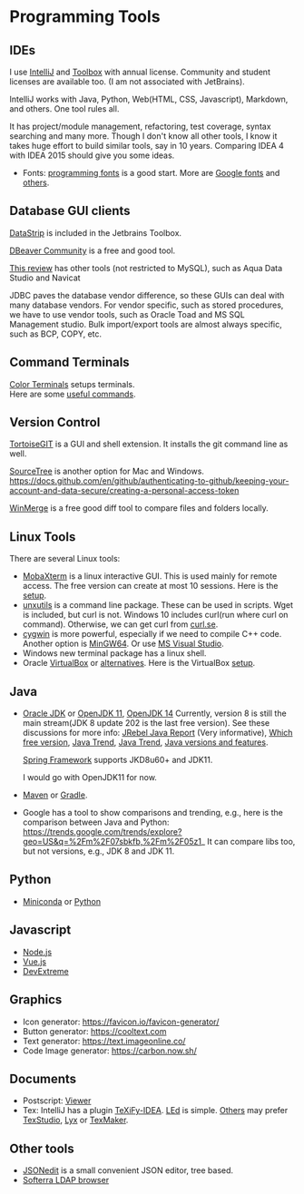 # Programming Tools

## IDEs
I use [IntelliJ](https://www.jetbrains.com/idea/) and [Toolbox](https://www.jetbrains.com/toolbox-app/)
with annual license. Community and student licenses are available too. 
(I am not associated with JetBrains).

IntelliJ works with Java, Python, Web(HTML, CSS, Javascript), Markdown, and 
others. One tool rules all. 

It has project/module management, refactoring, test coverage, syntax searching
and many more. Though I don't know all other tools, I know it takes huge
effort to build similar tools, say in 10 years. Comparing IDEA 4 with IDEA 2015
should give you some ideas.

- Fonts: [programming fonts](https://www.webfx.com/blog/web-design/free-programming-fonts/)
  is a good start. More are [Google fonts](https://fonts.google.com/) and 
  [others](https://medium.com/web-dev-beyond/best-free-programming-fonts-2020-f243a6b4749a).

## Database GUI clients
[DataStrip](https://www.jetbrains.com/datagrip/) is included in the 
Jetbrains Toolbox.  

[DBeaver Community](https://dbeaver.io/) is a free and good tool.  

[This review](https://codingsight.com/10-best-mysql-gui-tools/)
has other tools (not restricted to MySQL), such as Aqua Data Studio and Navicat
 
JDBC paves the database vendor difference, so these GUIs can deal with many 
database vendors. For vendor specific, such as stored procedures, we have to
use vendor tools, such as Oracle Toad and MS SQL Management studio. Bulk
import/export tools are almost always specific, such as BCP, COPY, etc.

## Command Terminals
[Color Terminals](colors/color_wheel.md) setups terminals.  
Here are some [useful commands](windows_cmd.md).

## Version Control
[TortoiseGIT](https://tortoisegit.org/download/) is a GUI and shell extension.
It installs the git command line as well.

[SourceTree](https://www.sourcetreeapp.com/) is another option for Mac and Windows.
https://docs.github.com/en/github/authenticating-to-github/keeping-your-account-and-data-secure/creating-a-personal-access-token


[WinMerge](https://winmerge.org) is a free good diff tool to compare files and 
folders locally.
 
## Linux Tools
There are several Linux tools:  
- [MobaXterm](https://mobaxterm.mobatek.net/) is a linux interactive GUI. 
  This is used mainly for remote access. The free version can create at most
  10 sessions. Here is the [setup](mobaxterm/mobaxterm.md).
- [unxutils](https://anaconda.org/binstar/unxutils/files) is a command line 
  package. These can be used in scripts. Wget is included, but curl is not.
  Windows 10 includes curl(run where curl on command). Otherwise, we can get 
  curl from [curl.se](https://curl.se/windows/).
- [cygwin](https://www.cygwin.com/) is more powerful, especially if we need to
  compile C++ code. Another option is [MinGW64](http://mingw-w64.org/doku.php).
  Or use [MS Visual Studio](vs_cmd.png).
- Windows new terminal package has a linux shell.  
- Oracle [VirtualBox](https://www.virtualbox.org/) or 
  [alternatives](https://beebom.com/best-virtualbox-alternatives/). 
  Here is the VirtualBox [setup](mobaxterm/mobaxterm.md).

## Java
- [Oracle JDK](https://www.oracle.com/java/technologies/javase-downloads.html)
  or [OpenJDK 11](https://jdk.java.net/java-se-ri/11), [OpenJDK 14](https://jdk.java.net/java-se-ri/14)
  Currently, version 8 is still the main stream(JDK 8 update 202 is the last 
  free version). See these discussions for more info:
  [JRebel Java Report](https://www.jrebel.com/blog/2020-java-technology-report) (Very informative),
  [Which free version](https://stackoverflow.com/questions/58250782/which-free-version-of-java-can-i-use-for-production-environments-and-or-commerci),
  [Java Trend](https://www.infoq.com/articles/java-jvm-trends-2020/),
  [Java Trend](https://www.alibabacloud.com/blog/status-quo-and-technology-trend-report-of-java_596778),
  [Java versions and features](https://www.marcobehler.com/guides/a-guide-to-java-versions-and-features).
  
  [Spring Framework](https://docs.spring.io/spring-framework/docs/current/reference/html/overview.html)
  supports JKD8u60+ and JDK11.
  
  I would go with OpenJDK11 for now.
  
- [Maven](https://maven.apache.org/) or [Gradle](https://gradle.org/). 
- Google has a tool to show comparisons and trending, e.g., here is the 
  comparison between Java and Python:
  https://trends.google.com/trends/explore?geo=US&q=%2Fm%2F07sbkfb,%2Fm%2F05z1_
  It can compare libs too, but not versions, e.g., JDK 8 and JDK 11.

## Python
-  [Miniconda](https://docs.conda.io/en/latest/miniconda.html) or 
   [Python](https://www.python.org/downloads/)

## Javascript
- [Node.js](https://nodejs.org/en/)
- [Vue.js](https://vuejs.org/)
- [DevExtreme](https://js.devexpress.com/)

## Graphics
- Icon generator: https://favicon.io/favicon-generator/
- Button generator: https://cooltext.com
- Text generator: https://text.imageonline.co/
- Code Image generator: https://carbon.now.sh/

## Documents
- Postscript: [Viewer](http://pages.cs.wisc.edu/~ghost/index.html)
- Tex: 
  IntelliJ has a plugin [TeXiFy-IDEA](https://github.com/Hannah-Sten/TeXiFy-IDEA).
  [LEd](https://www.latexeditor.org/) is simple.
  [Others](https://mirocupak.com/best-development-setup-for-latex/) may prefer 
  [TexStudio](https://www.texstudio.org/), [Lyx](https://www.lyx.org/) 
  or [TexMaker](https://www.xm1math.net/texmaker/).


## Other tools
- [JSONedit](http://tomeko.net/software/JSONedit/) is a small convenient JSON 
  editor, tree based.
- [Softerra LDAP browser](https://www.ldapadministrator.com/)
  
